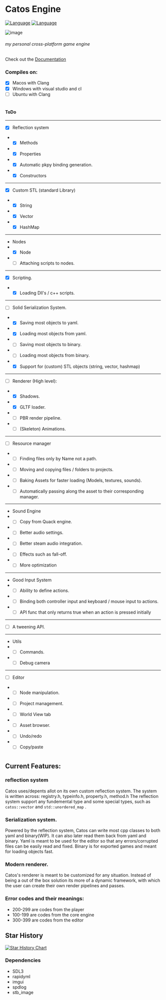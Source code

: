 # Catos Engine
[![Language](https://img.shields.io/badge/Native_language-C++-blue.svg)](https://isocpp.org/)
[![Language](https://img.shields.io/badge/Scripting_Language-Python-yellow.svg)](https://www.python.org/)

![image](https://github.com/user-attachments/assets/bac6a8e8-cb13-4629-87ea-2bb2ab6255e8)

###### my personal cross-platform game engine

Check out the [Documentation](https://thatalloguy.github.io/catos/html/index.html)

### Compiles on:
- [x] Macos with Clang
- [x] Windows with visual studio and cl
- [ ] Ubuntu with Clang
️
#
#
#### ToDo

---
- [x] Reflection system
- - [x] Methods
- - [x] Properties
- - [x] Automatic pkpy binding generation.
- - [x] Constructors
---
- [x] Custom STL (standard Library)
- - [x] String
- - [x] Vector
- - [x] HashMap
---
- Nodes
- - [x] Node
- - [ ] Attaching scripts to nodes.
---
- [x] Scripting.
- - [x] Loading Dll's / c++ scripts.
---
- [ ] Solid Serialization System.
- - [x] Saving most objects to yaml.
- - [x] Loading most objects from yaml.
- - [ ] Saving most objects to binary.
- - [ ] Loading most objects from binary.
- - [x] Support for (custom) STL objects (string, vector, hashmap)
---
- [ ] Renderer (High level):
- - [x] Shadows.
- - [x] GLTF loader.
- - [ ] PBR render pipeline.
- - [ ] (Skeleton) Animations.
---
- [ ] Resource manager
- - [ ] Finding files only by Name not a path.
- - [ ] Moving and copying files / folders to projects.
- - [ ] Baking Assets for faster loading (Models, textures, sounds).
- - [ ] Automatically passing along the asset to their corresponding manager.
---
- Sound Engine
- - [ ] Copy from Quack engine.
- - [ ] Better audio settings.
- - [ ] Better steam audio integration.
- - [ ] Effects such as fall-off.
- - [ ] More optimization
---
- Good Input System
- - [ ] Ability to define actions.
- - [ ] Binding both controller input and keyboard / mouse input to actions.
- - [ ] API func that only returns true when an action is pressed initially
---
- [ ] A tweening API.
---
- Utils
- - [ ] Commands.
- - [ ] Debug camera
---
- [ ] Editor 
- - [ ] Node manipulation.
- - [ ] Project management.
- - [ ] World View tab
- - [ ] Asset browser.
- - [ ] Undo/redo
- - [ ] Copy/paste
#

## Current Features:

### reflection system
Catos uses/depents allot on its own custom reflection system. The system is written across: registry.h, typeinfo.h, property.h, method.h
The reflection system support any fundemental type and some special types, such as `catos::vector` and `std::unordered_map` .

### Serialization system.
Powered by the reflection system, Catos can write most cpp classes to both yaml and binary(WIP). 
It can also later read them back from yaml and binary. Yaml is meant to be used for the editor so that any errors/corrupted files can be easily read and fixed.
Binary is for exported games and meant for loading objects fast.

### Modern renderer.
Catos's renderer is meant to be customized for any situation. Instead of being a out of the box solution its more of a dynamic framework, with which the user can create their own render pipelines and passes.

### Error codes and their meanings:
- 200-299 are codes from the player
- 100-199 are codes from the core engine
- 300-399 are codes from the editor


## Star History

[![Star History Chart](https://api.star-history.com/svg?repos=thatalloguy/catos&type=Date)](https://www.star-history.com/#thatalloguy/catos&Date)

### Dependencies
  - SDL3
  - rapidyml
  - imgui
  - spdlog
  - stb_image
